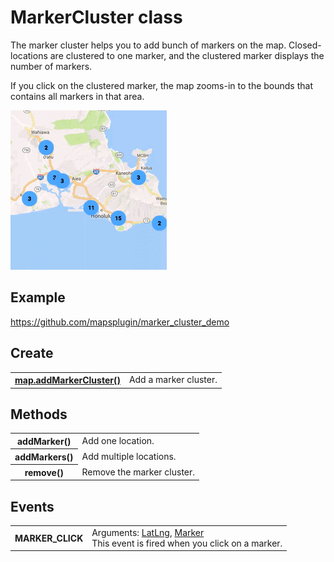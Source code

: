 # MarkerCluster class

The marker cluster helps you to add bunch of markers on the map.
Closed-locations are clustered to one marker, and the clustered marker displays the number of markers.

If you click on the clustered marker, the map zooms-in to the bounds that contains all markers in that area.

![](cluster.gif)

## Example
https://github.com/mapsplugin/marker_cluster_demo

## Create

<table>
    <tr>
        <th><a href="./addMarkerCluster/README.md">map.addMarkerCluster()</a></th>
        <td>Add a marker cluster.</td>
    </tr>
</table>


## Methods

<table>
    <tr>
        <th>addMarker()</th>
        <td>Add one location.</td>
    </tr>
    <tr>
        <th>addMarkers()</th>
        <td>Add multiple locations.</td>
    </tr>
    <tr>
        <th>remove()</th>
        <td>Remove the marker cluster.</td>
    </tr>
</table>


## Events

<table>
    <tr>
        <th>MARKER_CLICK</th>
        <td>Arguments:  <a href="../LatLng/README.md">LatLng</a>, <a href="../Marker/README.md">Marker</a><br>This event is fired when you click on a marker.</td>
    </tr>
</table>
